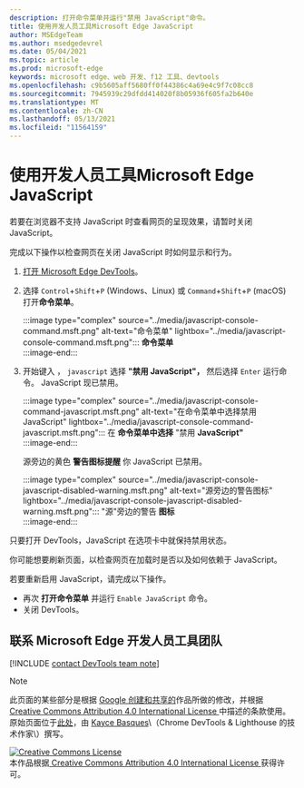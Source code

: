 ```yaml
---
description: 打开命令菜单并运行"禁用 JavaScript"命令。
title: 使用开发人员工具Microsoft Edge JavaScript
author: MSEdgeTeam
ms.author: msedgedevrel
ms.date: 05/04/2021
ms.topic: article
ms.prod: microsoft-edge
keywords: microsoft edge、web 开发、f12 工具、devtools
ms.openlocfilehash: c9b5605aff5680ff0f44386c4a69e4c9f7c08cc8
ms.sourcegitcommit: 7945939c29dfdd414020f8b05936f605fa2b640e
ms.translationtype: MT
ms.contentlocale: zh-CN
ms.lasthandoff: 05/13/2021
ms.locfileid: "11564159"
---
```

<!-- Copyright Kayce Basques 

   Licensed under the Apache License, Version 2.0 (the "License");
   you may not use this file except in compliance with the License.
   You may obtain a copy of the License at

       https://www.apache.org/licenses/LICENSE-2.0

   Unless required by applicable law or agreed to in writing, software
   distributed under the License is distributed on an "AS IS" BASIS,
   WITHOUT WARRANTIES OR CONDITIONS OF ANY KIND, either express or implied.
   See the License for the specific language governing permissions and
   limitations under the License.  -->
# <a name="disable-javascript-with-microsoft-edge-devtools"></a>使用开发人员工具Microsoft Edge JavaScript  

若要在浏览器不支持 JavaScript 时查看网页的呈现效果，请暂时关闭 JavaScript。

完成以下操作以检查网页在关闭 JavaScript 时如何显示和行为。  

1.  [打开 Microsoft Edge DevTools][DevToolsOpen]。  
1.  选择 `Control`+`Shift`+`P` \(Windows、Linux\) 或 `Command`+`Shift`+`P` \(macOS\) 打开**命令菜单**。  
    
    :::image type="complex" source="../media/javascript-console-command.msft.png" alt-text="命令菜单" lightbox="../media/javascript-console-command.msft.png":::
       **命令菜单**  
    :::image-end:::  
    
1.  开始键入 ， `javascript` 选择 **"禁用 JavaScript"，** 然后选择 `Enter` 运行命令。  JavaScript 现已禁用。  
    
    :::image type="complex" source="../media/javascript-console-command-javascript.msft.png" alt-text="在命令菜单中选择禁用 JavaScript" lightbox="../media/javascript-console-command-javascript.msft.png":::
       在 **命令菜单中选择** "禁用 **JavaScript"**  
    :::image-end:::  
    
    源旁边的黄色 **警告图标提醒** 你 JavaScript 已禁用。  
    
    :::image type="complex" source="../media/javascript-console-javascript-disabled-warning.msft.png" alt-text="源旁边的警告图标" lightbox="../media/javascript-console-javascript-disabled-warning.msft.png":::
       "源"旁边的警告 **图标**  
    :::image-end:::  
    
只要打开 DevTools，JavaScript 在选项卡中就保持禁用状态。  

你可能想要刷新页面，以检查网页在加载时是否以及如何依赖于 JavaScript。  

若要重新启用 JavaScript，请完成以下操作。  

*   再次 **打开命令菜单** 并运行 `Enable JavaScript` 命令。  
*   关闭 DevTools。  

## <a name="getting-in-touch-with-the-microsoft-edge-devtools-team"></a>联系 Microsoft Edge 开发人员工具团队  

[!INCLUDE [contact DevTools team note](../includes/contact-devtools-team-note.md)]  

<!-- links -->  

[DevToolsOpen]: ../open/index.md "打开 Microsoft Edge 开发人员工具 | Microsoft Docs"  

> [!NOTE]
> 此页面的某些部分是根据 [Google 创建和共享的][GoogleSitePolicies]作品所做的修改，并根据[ Creative Commons Attribution 4.0 International License ][CCA4IL]中描述的条款使用。  
> 原始页面位于[此处](https://developers.google.com/web/tools/chrome-devtools/javascript/disable)，由 [Kayce Basques][KayceBasques]\（Chrome DevTools \& Lighthouse 的技术作家\）撰写。  

[![Creative Commons License][CCby4Image]][CCA4IL]  
本作品根据[ Creative Commons Attribution 4.0 International License ][CCA4IL]获得许可。  

[CCA4IL]: https://creativecommons.org/licenses/by/4.0  
[CCby4Image]: https://i.creativecommons.org/l/by/4.0/88x31.png  
[GoogleSitePolicies]: https://developers.google.com/terms/site-policies  
[KayceBasques]: https://developers.google.com/web/resources/contributors#kayce-basques  
